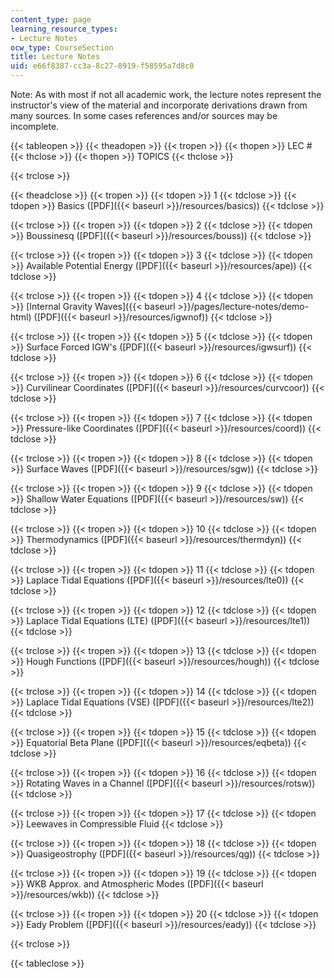 ```yaml
---
content_type: page
learning_resource_types:
- Lecture Notes
ocw_type: CourseSection
title: Lecture Notes
uid: e66f8387-cc3a-8c27-8919-f58595a7d8c0
---
```


Note: As with most if not all academic work, the lecture notes represent the instructor's view of the material and incorporate derivations drawn from many sources. In some cases references and/or sources may be incomplete.

{{< tableopen >}}
{{< theadopen >}}
{{< tropen >}}
{{< thopen >}}
LEC #
{{< thclose >}}
{{< thopen >}}
TOPICS
{{< thclose >}}

{{< trclose >}}

{{< theadclose >}}
{{< tropen >}}
{{< tdopen >}}
1
{{< tdclose >}}
{{< tdopen >}}
Basics ([PDF]({{< baseurl >}}/resources/basics))
{{< tdclose >}}

{{< trclose >}}
{{< tropen >}}
{{< tdopen >}}
2
{{< tdclose >}}
{{< tdopen >}}
Boussinesq ([PDF]({{< baseurl >}}/resources/bouss))
{{< tdclose >}}

{{< trclose >}}
{{< tropen >}}
{{< tdopen >}}
3
{{< tdclose >}}
{{< tdopen >}}
Available Potential Energy ([PDF]({{< baseurl >}}/resources/ape))
{{< tdclose >}}

{{< trclose >}}
{{< tropen >}}
{{< tdopen >}}
4
{{< tdclose >}}
{{< tdopen >}}
[Internal Gravity Waves]({{< baseurl >}}/pages/lecture-notes/demo-html) ([PDF]({{< baseurl >}}/resources/igwnof))
{{< tdclose >}}

{{< trclose >}}
{{< tropen >}}
{{< tdopen >}}
5
{{< tdclose >}}
{{< tdopen >}}
Surface Forced IGW's ([PDF]({{< baseurl >}}/resources/igwsurf))
{{< tdclose >}}

{{< trclose >}}
{{< tropen >}}
{{< tdopen >}}
6
{{< tdclose >}}
{{< tdopen >}}
Curvilinear Coordinates ([PDF]({{< baseurl >}}/resources/curvcoor))
{{< tdclose >}}

{{< trclose >}}
{{< tropen >}}
{{< tdopen >}}
7
{{< tdclose >}}
{{< tdopen >}}
Pressure-like Coordinates ([PDF]({{< baseurl >}}/resources/coord))
{{< tdclose >}}

{{< trclose >}}
{{< tropen >}}
{{< tdopen >}}
8
{{< tdclose >}}
{{< tdopen >}}
Surface Waves ([PDF]({{< baseurl >}}/resources/sgw))
{{< tdclose >}}

{{< trclose >}}
{{< tropen >}}
{{< tdopen >}}
9
{{< tdclose >}}
{{< tdopen >}}
Shallow Water Equations ([PDF]({{< baseurl >}}/resources/sw))
{{< tdclose >}}

{{< trclose >}}
{{< tropen >}}
{{< tdopen >}}
10
{{< tdclose >}}
{{< tdopen >}}
Thermodynamics ([PDF]({{< baseurl >}}/resources/thermdyn))
{{< tdclose >}}

{{< trclose >}}
{{< tropen >}}
{{< tdopen >}}
11
{{< tdclose >}}
{{< tdopen >}}
Laplace Tidal Equations ([PDF]({{< baseurl >}}/resources/lte0))
{{< tdclose >}}

{{< trclose >}}
{{< tropen >}}
{{< tdopen >}}
12
{{< tdclose >}}
{{< tdopen >}}
Laplace Tidal Equations (LTE) ([PDF]({{< baseurl >}}/resources/lte1))
{{< tdclose >}}

{{< trclose >}}
{{< tropen >}}
{{< tdopen >}}
13
{{< tdclose >}}
{{< tdopen >}}
Hough Functions ([PDF]({{< baseurl >}}/resources/hough))
{{< tdclose >}}

{{< trclose >}}
{{< tropen >}}
{{< tdopen >}}
14
{{< tdclose >}}
{{< tdopen >}}
Laplace Tidal Equations (VSE) ([PDF]({{< baseurl >}}/resources/lte2))
{{< tdclose >}}

{{< trclose >}}
{{< tropen >}}
{{< tdopen >}}
15
{{< tdclose >}}
{{< tdopen >}}
Equatorial Beta Plane ([PDF]({{< baseurl >}}/resources/eqbeta))
{{< tdclose >}}

{{< trclose >}}
{{< tropen >}}
{{< tdopen >}}
16
{{< tdclose >}}
{{< tdopen >}}
Rotating Waves in a Channel ([PDF]({{< baseurl >}}/resources/rotsw))
{{< tdclose >}}

{{< trclose >}}
{{< tropen >}}
{{< tdopen >}}
17
{{< tdclose >}}
{{< tdopen >}}
Leewaves in Compressible Fluid
{{< tdclose >}}

{{< trclose >}}
{{< tropen >}}
{{< tdopen >}}
18
{{< tdclose >}}
{{< tdopen >}}
Quasigeostrophy ([PDF]({{< baseurl >}}/resources/qg))
{{< tdclose >}}

{{< trclose >}}
{{< tropen >}}
{{< tdopen >}}
19
{{< tdclose >}}
{{< tdopen >}}
WKB Approx. and Atmospheric Modes ([PDF]({{< baseurl >}}/resources/wkb))
{{< tdclose >}}

{{< trclose >}}
{{< tropen >}}
{{< tdopen >}}
20
{{< tdclose >}}
{{< tdopen >}}
Eady Problem ([PDF]({{< baseurl >}}/resources/eady))
{{< tdclose >}}

{{< trclose >}}

{{< tableclose >}}